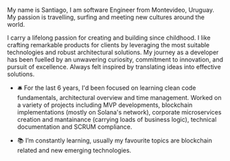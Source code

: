 My name is Santiago, I am software Engineer from Montevideo, Uruguay. My passion is travelling, surfing and meeting new cultures around the world.
 
I carry a lifelong passion for creating and building since childhood. I like crafting remarkable products for clients by leveraging the most suitable technologies and robust architectural solutions. My journey as a developer has been fuelled by an unwavering curiosity, commitment to innovation, and pursuit of excellence. Always felt inspired by translating ideas into effective solutions.

- 🛎️ For the last 6 years, I'd been focused on learning clean code fundamentals, architectural overview and time management. Worked on a variety of projects including MVP developments, blockchain implementations (mostly on Solana's network), corporate microservices creation and mantainance (carrying loads of business logic), technical documentation and SCRUM compliance.

- 📚 I’m constantly learning, usually my favourite topics are blockchain related and new emerging technologies.

<!--
**SF-Prog/SF-Prog** is a ✨ _special_ ✨ repository because its `README.md` (this file) appears on your GitHub profile.

Here are some ideas to get you started:

- 🔭 I’m currently working on ...
- 🌱 I’m currently learning ...
- 👯 I’m looking to collaborate on ...
- 🤔 I’m looking for help with ...
- 💬 Ask me about ...
- 📫 How to reach me: ...
- 😄 Pronouns: ...
- ⚡ Fun fact: ...
-->

